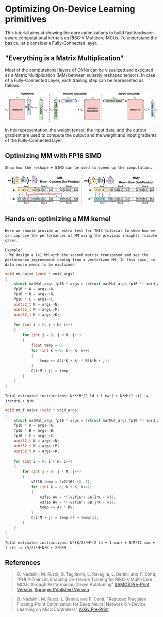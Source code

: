 # Optimizing On-Device Learning primitives

This tutorial aims at showing the core optimizations to build fast hardware-aware computational kernels on RISC-V Multicore MCUs. To understand the basics, let's consider a Fully-Connected layer.

## "Everything is a Matrix Multiplication"

Most of the computational layers of CNNs can be visualized and executed as a Matrix Multiplication (MM) between suitably reshaped tensors. In case of a Fully-Connected Layer, each training step can be represented as follows:

![Fully-Connected](../img/FC_steps.png)

In this representation, the weight tensor, the input data, and the output gradient are used to compute the output and the weight and input gradients of the Fully-Connected layer. 

## Optimizing MM with FP16 SIMD 

`Show how the reshape + SIMD can be used to speed up the computation.`

![MM_vs_MMT](../img/MM_vs_MMT.png)

## Hands on: optimizing a MM kernel

```
Here we should provide an extra test for THIS tutorial to show how we can improve the performances of MM using the previous insights (simple case).

Example:
- We design a 1x1 MM with the second matrix transposed and see the performance improvement coming from a vectorized MM. In this case, no data reuse needs to be explained
```

```C
void mm_naive (void * void_args) 
{
    struct matMul_args_fp16 * args = (struct matMul_args_fp16 *) void_args;
    fp16 * A = args->A; 
    fp16 * B = args->B; 
    fp16 * C = args->C; 
    uint32_t N = args->N;  
    uint32_t M = args->M; 
    uint32_t K = args->K;  

    for (int i = 0; i < N; i++) 
    {
        for (int j = 0; j < M; j++) 
        {
            float temp = 0;
            for (int k = 0; k < K; k++) 
            {
                temp += A[i*K + k] * B[k*M + j];
            }
            C[i*M + j] = temp;
        }
    }
}
```

`Total estimated instructions: N*K*M*(2 ld + 1 mac) + N*M*(1 st) ~= 3*N*M*K + N*M`

```C
void mm_T_naive (void * void_args) 
{
    struct matMul_args_fp16 * args = (struct matMul_args_fp16 *) void_args;
    fp16 * A = args->A; 
    fp16 * B = args->B; 
    fp16 * C = args->C; 
    uint32_t N = args->N;  
    uint32_t M = args->M; 
    uint32_t K = args->K;  

    for (int i = 0; i < N; i++) 
    {
        for (int j = 0; j < M; j++) 
        {
            v2f16 temp = (v2f16) {0, 0};
            for (int k = 0; k < K; k+=2) 
            {
                v2f16 Av = *((v2f16*) &A[i*K + k]);
                v2f16 Bv = *((v2f16*) &B[j*K + k]);
                temp += Av * Bv;
            }
            C[i*M + j] = temp[0] + temp[1];
        }
    }
}
```
`Total estimated instructions: N*(K/2)*M*(2 ld + 1 mac) + N*M*(1 sum + 1 st) ~= (3/2)*M*N*K + 2*N*M`


## References

> D. Nadalini, M. Rusci, G. Tagliavini, L. Ravaglia, L. Benini, and F. Conti, "PULP-TrainLib: Enabling On-Device Training for RISC-V Multi-Core MCUs through Performance-Driven Autotuning" [SAMOS Pre-Print Version](https://www.samos-conference.com/Resources_Samos_Websites/Proceedings_Repository_SAMOS/2022/Papers/Paper_14.pdf), [Springer Published Version](https://link.springer.com/chapter/10.1007/978-3-031-15074-6_13)

> D. Nadalini, M. Rusci, L. Benini, and F. Conti, "Reduced Precision Floating-Point Optimization for Deep Neural Network On-Device Learning on MicroControllers" [ArXiv Pre-Print](https://arxiv.org/abs/2305.19167)

